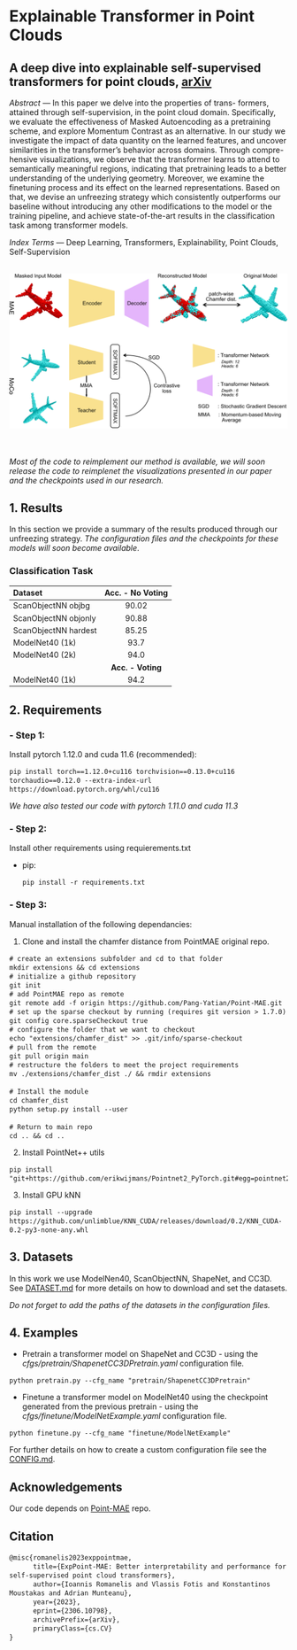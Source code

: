 # Explainable Transformer in Point Clouds
## A deep dive into explainable self-supervised transformers for point clouds, [arXiv](https://arxiv.org/abs/2306.10798)

*Abstract* — In this paper we delve into the properties of trans-
formers, attained through self-supervision, in the point cloud
domain. Specifically, we evaluate the effectiveness of Masked
Autoencoding as a pretraining scheme, and explore Momentum
Contrast as an alternative. In our study we investigate the impact
of data quantity on the learned features, and uncover similarities
in the transformer’s behavior across domains. Through compre-
hensive visualizations, we observe that the transformer learns
to attend to semantically meaningful regions, indicating that
pretraining leads to a better understanding of the underlying
geometry. Moreover, we examine the finetuning process and its
effect on the learned representations. Based on that, we devise an
unfreezing strategy which consistently outperforms our baseline
without introducing any other modifications to the model or
the training pipeline, and achieve state-of-the-art results in the
classification task among transformer models.

*Index Terms* — Deep Learning, Transformers, Explainability,
Point Clouds, Self-Supervision
<br/><br/>
<div align="center">
    <img src = "./figures/pipelines.png", width = 666, aligh=center />
</div>
<br/><br/>

*Most of the code to reimplement our method is available, we will soon release the code to reimplenet the visualizations presented in our paper and 
the checkpoints used in our research.*

## 1. Results
In this section we provide a summary of the results produced through our unfreezing strategy. *The configuration files and the checkpoints for these models will soon become available*.

### Classification Task

| Dataset              | Acc. - No Voting |
| :---                 | :---:            |
| ScanObjectNN objbg   | 90.02            |
| ScanObjectNN objonly | 90.88            |
| ScanObjectNN hardest | 85.25            |
| ModelNet40 (1k)      | 93.7             |
| ModelNet40 (2k)      | 94.0             |
|                      | **Acc. - Voting**|
| ModelNet40 (1k)      | 94.2 


## 2. Requirements

### - Step 1:

Install pytorch 1.12.0 and cuda 11.6 (recommended):
```
pip install torch==1.12.0+cu116 torchvision==0.13.0+cu116 torchaudio==0.12.0 --extra-index-url https://download.pytorch.org/whl/cu116
```
*We have also tested our code with pytorch 1.11.0 and cuda 11.3*

### - Step 2:

Install other requirements using requierements.txt

 - pip:

       pip install -r requirements.txt


### - Step 3:

Manual installation of the following dependancies:

1. Clone and install the chamfer distance from PointMAE original repo.
```
# create an extensions subfolder and cd to that folder
mkdir extensions && cd extensions
# initialize a github repository
git init
# add PointMAE repo as remote
git remote add -f origin https://github.com/Pang-Yatian/Point-MAE.git 
# set up the sparse checkout by running (requires git version > 1.7.0)
git config core.sparseCheckout true
# configure the folder that we want to checkout
echo "extensions/chamfer_dist" >> .git/info/sparse-checkout
# pull from the remote
git pull origin main
# restructure the folders to meet the project requirements
mv ./extensions/chamfer_dist ./ && rmdir extensions

# Install the module
cd chamfer_dist
python setup.py install --user

# Return to main repo 
cd .. && cd ..
```

2. Install PointNet++ utils

```
pip install "git+https://github.com/erikwijmans/Pointnet2_PyTorch.git#egg=pointnet2_ops&subdirectory=pointnet2_ops_lib"
```
3. Install GPU kNN
```
pip install --upgrade https://github.com/unlimblue/KNN_CUDA/releases/download/0.2/KNN_CUDA-0.2-py3-none-any.whl
```

## 3. Datasets
In this work we use ModelNen40, ScanObjectNN, ShapeNet, and CC3D. See [DATASET.md](https://github.com/VVRPanda/ExpPoint-MAE/blob/main/docs/DATASET.md) for more details on how to download and set the datasets. 

*Do not forget to add the paths of the datasets in the configuration files.*

## 4. Examples 

 - Pretrain a transformer model on ShapeNet and CC3D - using the *cfgs/pretrain/ShapenetCC3DPretrain.yaml* configuration file. 
 ```
python pretrain.py --cfg_name "pretrain/ShapenetCC3DPretrain"
 ```
 - Finetune a transformer model on ModelNet40 using the checkpoint generated from the previous pretrain - using the *cfgs/finetune/ModelNetExample.yaml* configuration file. 
 ```
 python finetune.py --cfg_name "finetune/ModelNetExample"
 ```

For further details on how to create a custom configuration file see the [CONFIG.md](https://github.com/VVRPanda/ExpPoint-MAE/blob/main/docs/CONFIG.md).

## Acknowledgements
Our code depends on [Point-MAE](https://github.com/Pang-Yatian/Point-MAE.git) repo. 

## Citation
```
@misc{romanelis2023exppointmae,
      title={ExpPoint-MAE: Better interpretability and performance for self-supervised point cloud transformers}, 
      author={Ioannis Romanelis and Vlassis Fotis and Konstantinos Moustakas and Adrian Munteanu},
      year={2023},
      eprint={2306.10798},
      archivePrefix={arXiv},
      primaryClass={cs.CV}
}
```


